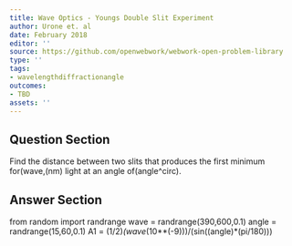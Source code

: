 ```yaml
---
title: Wave Optics - Youngs Double Slit Experiment
author: Urone et. al
date: February 2018
editor: ''
source: https://github.com/openwebwork/webwork-open-problem-library
type: ''
tags:
- wavelengthdiffractionangle
outcomes:
- TBD
assets: ''
---
```


## Question Section 

Find the distance between two slits that produces the first minimum for(wave,(nm) light at an angle of(angle^circ).


## Answer Section

from random import randrange
wave = randrange(390,600,0.1)
angle = randrange(15,60,0.1)
A1 = (1/2)*(wave*(10**(-9)))/(sin((angle)*(pi/180)))